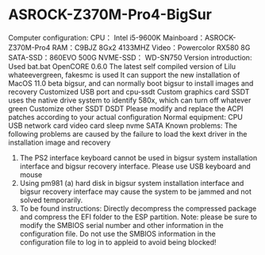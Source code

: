 # ASROCK-Z370M-Pro4-BigSur
Computer configuration:
CPU： Intel i5-9600K
Mainboard：ASROCK-Z370M-Pro4
RAM：C9BJZ 8Gx2 4133MHZ
Video：Powercolor RX580 8G
SATA-SSD：860EVO 500G
NVME-SSD： WD-SN750
Version introduction:
Used bat.bat OpenCORE 0.6.0
The latest self compiled version of Lilu whateevergreen, fakesmc is used
It can support the new installation of MacOS 11.0 beta bigsur, and can normally boot bigsur to install images and recovery
Customized USB port and cpu-ssdt
Custom graphics card SSDT uses the native drive system to identify 580x, which can turn off whatever green
Customize other SSDT DSDT
Please modify and replace the ACPI patches according to your actual configuration
Normal equipment:
CPU USB network card video card sleep nvme SATA
Known problems:
The following problems are caused by the failure to load the kext driver in the installation image and recovery
1. The PS2 interface keyboard cannot be used in bigsur system installation interface and bigsur recovery interface. Please use USB keyboard and mouse
2. Using pm981 (a) hard disk in bigsur system installation interface and bigsur recovery interface may cause the system to be jammed and not solved temporarily.
3. To be found
instructions:
Directly decompress the compressed package and compress the EFI folder to the ESP partition. Note: please be sure to modify the SMBIOS serial number and other information in the configuration file. Do not use the SMBIOS information in the configuration file to log in to appleid to avoid being blocked!
